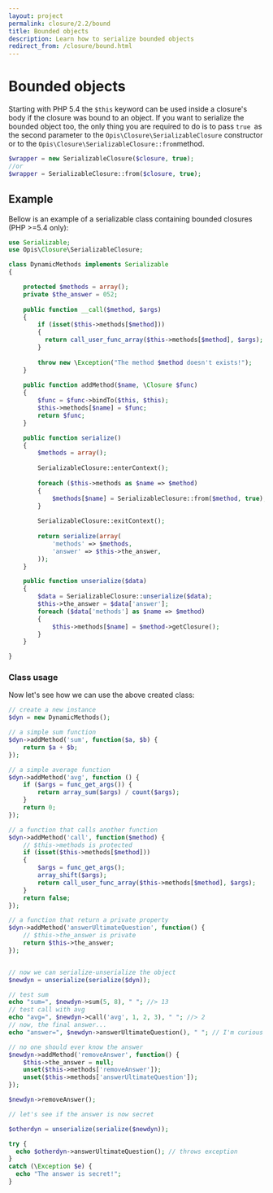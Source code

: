 ```yaml
---
layout: project
permalink: closure/2.2/bound
title: Bounded objects
description: Learn how to serialize bounded objects
redirect_from: /closure/bound.html
---
```

# Bounded objects

Starting with PHP 5.4 the `$this` keyword can be used inside a closure's body 
if the closure was bound to an object. If you want to serialize the bounded object too, 
the only thing you are required to do is to pass `true `as the second parameter to the 
`Opis\Closure\SerializableClosure` constructor or to the 
`Opis\Closure\SerializableClosure::from`method. 

```php
$wrapper = new SerializableClosure($closure, true);
//or
$wrapper = SerializableClosure::from($closure, true);
```

## Example

Bellow is an example of a serializable class containing bounded closures (PHP >=5.4 only): 

```php
use Serializable;
use Opis\Closure\SerializableClosure;

class DynamicMethods implements Serializable
{

    protected $methods = array();
    private $the_answer = 052;
    
    public function __call($method, $args)
    {
        if (isset($this->methods[$method]))
        {
          return call_user_func_array($this->methods[$method], $args);
        }
        
        throw new \Exception("The method $method doesn't exists!");
    }
    
    public function addMethod($name, \Closure $func)
    {
        $func = $func->bindTo($this, $this);
        $this->methods[$name] = $func;
        return $func;
    }

    public function serialize()
    {
        $methods = array();
        
        SerializableClosure::enterContext();
        
        foreach ($this->methods as $name => $method)
        {
            $methods[$name] = SerializableClosure::from($method, true);
        }
        
        SerializableClosure::exitContext();
        
        return serialize(array(
            'methods' => $methods,
            'answer' => $this->the_answer,
        ));
    }

    public function unserialize($data)
    {
        $data = SerializableClosure::unserialize($data);
        $this->the_answer = $data['answer'];
        foreach ($data['methods'] as $name => $method)
        {
            $this->methods[$name] = $method->getClosure();
        }
    }

}
```

### Class usage

Now let's see how we can use the above created class: 

```php
// create a new instance
$dyn = new DynamicMethods();

// a simple sum function
$dyn->addMethod('sum', function($a, $b) {
    return $a + $b;
});

// a simple average function
$dyn->addMethod('avg', function () {
    if ($args = func_get_args()) {
        return array_sum($args) / count($args);
    }
    return 0;
});

// a function that calls another function
$dyn->addMethod('call', function($method) {
    // $this->methods is protected
    if (isset($this->methods[$method]))
    {
        $args = func_get_args();
        array_shift($args);
        return call_user_func_array($this->methods[$method], $args);
    }
    return false;
});

// a function that return a private property
$dyn->addMethod('answerUltimateQuestion', function() {
    // $this->the_answer is private
    return $this->the_answer;
});


// now we can serialize-unserialize the object
$newdyn = unserialize(serialize($dyn));

// test sum
echo "sum=", $newdyn->sum(5, 8), " "; //> 13
// test call with avg
echo "avg=", $newdyn->call('avg', 1, 2, 3), " "; //> 2
// now, the final answer...
echo "answer=", $newdyn->answerUltimateQuestion(), " "; // I'm curious too...

// no one should ever know the answer
$newdyn->addMethod('removeAnswer', function() {
    $this->the_answer = null;
    unset($this->methods['removeAnswer']);
    unset($this->methods['answerUltimateQuestion']);
});

$newdyn->removeAnswer();

// let's see if the answer is now secret

$otherdyn = unserialize(serialize($newdyn));

try {
  echo $otherdyn->answerUltimateQuestion(); // throws exception
}
catch (\Exception $e) {
  echo "The answer is secret!";
}
```